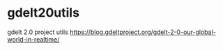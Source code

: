 # gdelt20utils
gdelt 2.0 project utils https://blog.gdeltproject.org/gdelt-2-0-our-global-world-in-realtime/
